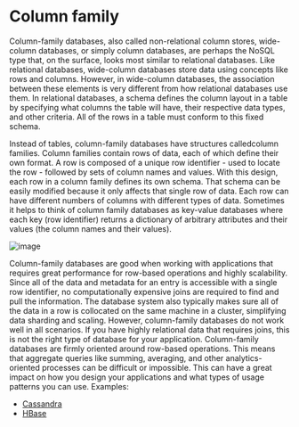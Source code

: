 # Column family

Column-family databases, also called non-relational column stores, wide-column databases, or simply column databases, are perhaps the NoSQL type that, on the surface, looks most similar to relational databases. Like relational databases, wide-column databases store data using concepts like rows and columns. However, in wide-column databases, the association between these elements is very different from how relational databases use them.
In relational databases, a schema defines the column layout in a table by specifying what columns the table will have, their respective data types, and other criteria. All of the rows in a table must conform to this fixed schema.

Instead of tables, column-family databases have structures calledcolumn families. Column families contain rows of data, each of which define their own format. A row is composed of a unique row identifier - used to locate the row - followed by sets of column names and values.
With this design, each row in a column family defines its own schema. That schema can be easily modified because it only affects that single row of data. Each row can have different numbers of columns with different types of data. Sometimes it helps to think of column family databases as key-value databases where each key (row identifier) returns a dictionary of arbitrary attributes and their values (the column names and their values).

![image](../../media/Column-family-image1.jpg)

Column-family databases are good when working with applications that requires great performance for row-based operations and highly scalability. Since all of the data and metadata for an entry is accessible with a single row identifier, no computationally expensive joins are required to find and pull the information. The database system also typically makes sure all of the data in a row is collocated on the same machine in a cluster, simplifying data sharding and scaling.
However, column-family databases do not work well in all scenarios. If you have highly relational data that requires joins, this is not the right type of database for your application. Column-family databases are firmly oriented around row-based operations. This means that aggregate queries like summing, averaging, and other analytics-oriented processes can be difficult or impossible. This can have a great impact on how you design your applications and what types of usage patterns you can use.
Examples:

- [Cassandra](https://cassandra.apache.org/)
- [HBase](https://hbase.apache.org/)
